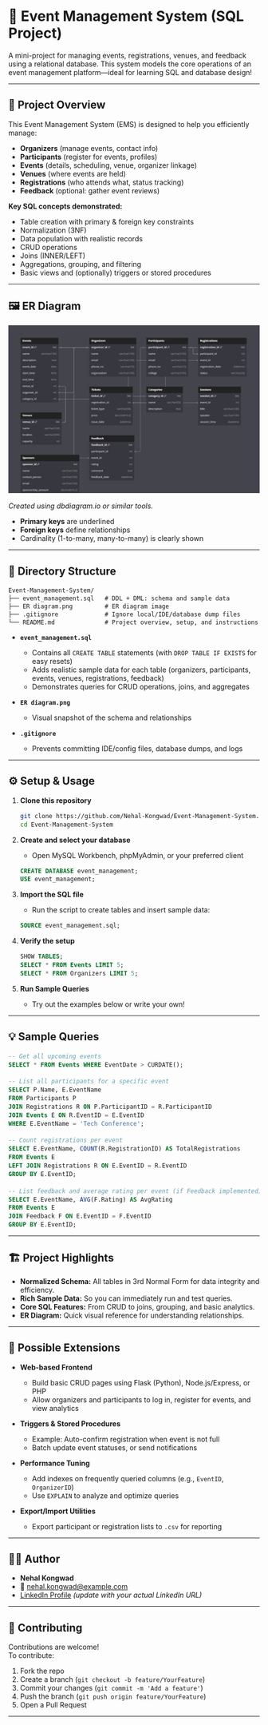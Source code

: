 # 🎉 Event Management System (SQL Project)

A mini-project for managing events, registrations, venues, and feedback using a relational database. This system models the core operations of an event management platform—ideal for learning SQL and database design!

---

## 📌 Project Overview

This Event Management System (EMS) is designed to help you efficiently manage:

- **Organizers** (manage events, contact info)
- **Participants** (register for events, profiles)
- **Events** (details, scheduling, venue, organizer linkage)
- **Venues** (where events are held)
- **Registrations** (who attends what, status tracking)
- **Feedback** (optional: gather event reviews)

**Key SQL concepts demonstrated:**
- Table creation with primary & foreign key constraints
- Normalization (3NF)
- Data population with realistic records
- CRUD operations
- Joins (INNER/LEFT)
- Aggregations, grouping, and filtering
- Basic views and (optionally) triggers or stored procedures

---

## 🖼️ ER Diagram

![ER Diagram](ER%20diagram.png)

*Created using dbdiagram.io or similar tools.*

- **Primary keys** are underlined
- **Foreign keys** define relationships
- Cardinality (1-to-many, many-to-many) is clearly shown

---

## 📂 Directory Structure

```
Event-Management-System/
├── event_management.sql   # DDL + DML: schema and sample data
├── ER diagram.png         # ER diagram image
├── .gitignore             # Ignore local/IDE/database dump files
└── README.md              # Project overview, setup, and instructions
```

- **`event_management.sql`**  
  - Contains all `CREATE TABLE` statements (with `DROP TABLE IF EXISTS` for easy resets)
  - Adds realistic sample data for each table (organizers, participants, events, venues, registrations, feedback)
  - Demonstrates queries for CRUD operations, joins, and aggregates

- **`ER diagram.png`**  
  - Visual snapshot of the schema and relationships

- **`.gitignore`**  
  - Prevents committing IDE/config files, database dumps, and logs

---

## ⚙️ Setup & Usage

1. **Clone this repository**
    ```bash
    git clone https://github.com/Nehal-Kongwad/Event-Management-System.git
    cd Event-Management-System
    ```

2. **Create and select your database**
    - Open MySQL Workbench, phpMyAdmin, or your preferred client
    ```sql
    CREATE DATABASE event_management;
    USE event_management;
    ```

3. **Import the SQL file**
    - Run the script to create tables and insert sample data:
    ```sql
    SOURCE event_management.sql;
    ```

4. **Verify the setup**
    ```sql
    SHOW TABLES;
    SELECT * FROM Events LIMIT 5;
    SELECT * FROM Organizers LIMIT 5;
    ```

5. **Run Sample Queries**
    - Try out the examples below or write your own!

---

## 💡 Sample Queries

```sql
-- Get all upcoming events
SELECT * FROM Events WHERE EventDate > CURDATE();

-- List all participants for a specific event
SELECT P.Name, E.EventName
FROM Participants P
JOIN Registrations R ON P.ParticipantID = R.ParticipantID
JOIN Events E ON R.EventID = E.EventID
WHERE E.EventName = 'Tech Conference';

-- Count registrations per event
SELECT E.EventName, COUNT(R.RegistrationID) AS TotalRegistrations
FROM Events E
LEFT JOIN Registrations R ON E.EventID = R.EventID
GROUP BY E.EventID;

-- List feedback and average rating per event (if Feedback implemented)
SELECT E.EventName, AVG(F.Rating) AS AvgRating
FROM Events E
JOIN Feedback F ON E.EventID = F.EventID
GROUP BY E.EventID;
```

---

## 🏗️ Project Highlights

- **Normalized Schema:** All tables in 3rd Normal Form for data integrity and efficiency.
- **Rich Sample Data:** So you can immediately run and test queries.
- **Core SQL Features:** From CRUD to joins, grouping, and basic analytics.
- **ER Diagram:** Quick visual reference for understanding relationships.

---

## 🚀 Possible Extensions

- **Web-based Frontend**
  - Build basic CRUD pages using Flask (Python), Node.js/Express, or PHP
  - Allow organizers and participants to log in, register for events, and view analytics

- **Triggers & Stored Procedures**
  - Example: Auto-confirm registration when event is not full
  - Batch update event statuses, or send notifications

- **Performance Tuning**
  - Add indexes on frequently queried columns (e.g., `EventID`, `OrganizerID`)
  - Use `EXPLAIN` to analyze and optimize queries

- **Export/Import Utilities**
  - Export participant or registration lists to `.csv` for reporting

---

## 🙋‍♀️ Author

- **Nehal Kongwad**
- 📧 nehal.kongwad@example.com
- [LinkedIn Profile](#) *(update with your actual LinkedIn URL)*

---

## 🤝 Contributing

Contributions are welcome!  
To contribute:

1. Fork the repo
2. Create a branch (`git checkout -b feature/YourFeature`)
3. Commit your changes (`git commit -m 'Add a feature'`)
4. Push the branch (`git push origin feature/YourFeature`)
5. Open a Pull Request


---

> 
